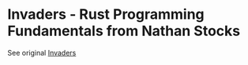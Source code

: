 # Invaders - Rust Programming Fundamentals from Nathan Stocks

See original [Invaders](https://github.com/CleanCut/invaders)